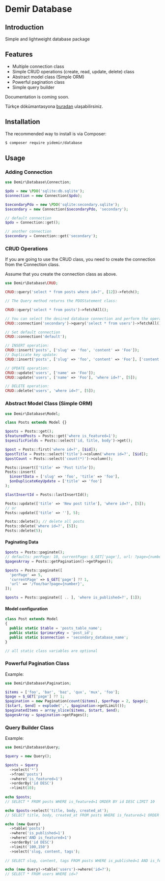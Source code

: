 # Demir Database

## Introduction
Simple and lightweight database package

## Features
* Multiple connection class
* Simple CRUD operations (create, read, update, delete) class
* Abstract model class (Simple ORM)
* Powerful pagination class
* Simple query builder

Documentation is coming soon.

Türkçe dökümantasyona [buradan](https://yilmazdemir.com.tr/demir-database-veritabani-sinifi) ulaşabilirsiniz.

## Installation
The recommended way to install is via Composer:
```bash
$ composer require yidemir/database
```

## Usage

### Adding Connection
```php
use Demir\Database\Connection;

$pdo = new \PDO('sqlite:db.sqlite');
$connection = new Connection($pdo);

$secondaryPdo = new \PDO('sqlite:secondary.sqlite');
$secondary = new Connection($secondaryPdo, 'secondary');

// default connection
$pdo = Connection::get();

// another connection
$secondary = Connection::get('secondary');
```

### CRUD Operations
If you are going to use the CRUD class, you need to create the connection from the Connection class.

Assume that you create the connection class as above.

```php
use Demir\Database\CRUD;

CRUD::query('select * from posts where id=?', [12])->fetch();

// The Query method returns the PDOStatement class:

CRUD::query('select * from posts')->fetchAll();

// You can select the desired database connection and perform the operation:
CRUD::connection('secondary')->query('select * from users')->fetchAll();

// Set default connection
CRUD::connection('default');

// INSERT operation:
CRUD::insert('posts', ['slug' => 'foo', 'content' => 'Foo']);
// Duplicate key update:
CRUD::insert('posts', ['slug' => 'foo', 'content' => 'Foo'], ['content' => 'Foo']);

// UPDATE operation:
CRUD::update('users', ['name' => 'Foo']);
CRUD::update('users', ['name' => 'Foo'], 'where id=?', [5]);

// DELETE operation:
CRUD::delete('users', 'where id=?', [5]);
```

### Abstract Model Class (Simple ORM)
```php
use Demir\Database\Model;

class Posts extends Model {}

$posts = Posts::get();
$featuredPosts = Posts::get('where is_featured=1');
$spesificFields = Posts::select('id, title, body')->get();

$post = Posts::first('where id=?', [$id]);
$postTitle = Posts::select('title')->column('where id=?', [$id]);
$postCount = Posts::select('count(*)')->column();

Posts::insert(['title' => 'Post title']);
Posts::insert(
  $insertData = ['slug' => 'foo', 'title' => 'foo'],
  $onDuplicateKeyUpdate = ['title' => 'foo']
);

$lastInsertId = Posts::lastInsertId();

Posts::update(['title' => 'New post title'], 'where id=?', [5]);
// or
Posts::update(['title' => ''], 5);

Posts::delete(); // delete all posts
Posts::delete('where id=?', [5]);
Posts::delete(5);
```

#### Paginating Data
```php
$posts = Posts::paginate();
// defaults: perPage: 10, currentPage: $_GET['page'], url: ?page={number}
$pagesArray = Posts::getPagination()->getPages();

$posts = Posts::paginate([
  'perPage' => 5,
  'currentPage' => $_GET['page'] ?? 1,
  'url' => '/foo/bar?page={number}',
]);

$posts = Posts::paginate([ .. ], 'where is_published=?', [1]);
```


#### Model configuration
```php
class Post extends Model
{
  public static $table = 'posts_table_name';
  public static $primaryKey = 'post_id';
  public static $connection = 'secondary_database_name';
}

// all static class variables are optional
```

### Powerful Pagination Class
Example:
```php
use Demir\Database\Pagination;

$items = ['foo', 'bar', 'baz', 'qux', 'mux', 'foo'];
$page = $_GET['page'] ?? 1;
$pagination = new Pagination(count($items), $perPage = 2, $page);
[$start, $end] = explode(',', $pagination->getLimit());
$paginatedItems = array_slice($items, $start, $end);
$pagesArray = $pagination->getPages();
```

### Query Builder Class
Example:
```php
use Demir\Database\Query;

$query = new Query();

$posts = $query
  ->select('*')
  ->from('posts')
  ->where('is_featured=1')
  ->orderBy('id DESC')
  ->limit(10);
  
echo $posts;
// SELECT * FROM posts WHERE is_featured=1 ORDER BY id DESC LIMIT 10

echo $posts->select('title, body, created_at');
// SELECT title, body, created_at FROM posts WHERE is_featured=1 ORDER BY id DESC LIMIT 10

echo (new Query)
  ->table('posts')
  ->where('is_published=1')
  ->where('AND is_featured=1')
  ->orderBy('id DESC')
  ->limit('100,150')
  ->select('slug, content, tags');
  
// SELECT slug, content, tags FROM posts WHERE is_published=1 AND is_featured=1 ORDER BY id DESC limit 100,150

echo (new Query)->table('users')->where('id=?');
// SELECT * FROM users WHERE id=?
```